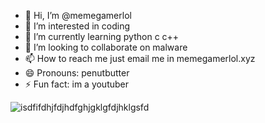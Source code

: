 - 👋 Hi, I’m @memegamerlol
- 👀 I’m interested in coding
- 🌱 I’m currently learning python c c++
- 💞️ I’m looking to collaborate on malware
- 📫 How to reach me just email me in memegamerlol.xyz
- 😄 Pronouns: penutbutter
- ⚡ Fun fact: im a youtuber

![isdfifdhjfdjhdfghjgklgfdjhklgsfd](https://github.com/memegamerlol/memegamerlol/assets/145916007/feae071c-1658-454d-9f63-e7e4fced5b01)
